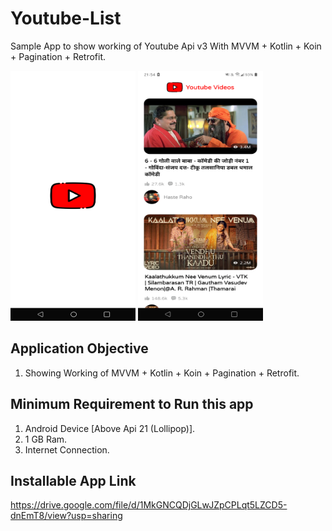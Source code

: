 # Youtube-List
Sample App to show working of Youtube Api v3 With MVVM + Kotlin + Koin + Pagination + Retrofit. 

<p align="left">
  <img src="https://github.com/lokeshbadolia/Youtube-List/blob/main/Screenshot_20220508-215045.png" width="200"  height="400" >
  <img src="https://github.com/lokeshbadolia/Youtube-List/blob/main/Screenshot_20220508-215448.png" width="200"  height="400" >
</p>

## Application Objective

1.	Showing Working of MVVM + Kotlin + Koin + Pagination + Retrofit.

## Minimum Requirement to Run this app

1. Android Device [Above Api 21 (Lollipop)].
2. 1 GB Ram.
3. Internet Connection.

## Installable App Link

https://drive.google.com/file/d/1MkGNCQDjGLwJZpCPLqt5LZCD5-dnEmT8/view?usp=sharing
